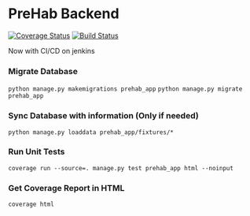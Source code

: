# PreHab Backend
[![Coverage Status](https://coveralls.io/repos/github/cubicon-feup/prehab-backend/badge.svg?branch=master)](https://coveralls.io/github/cubicon-feup/prehab-backend?branch=master)
[![Build Status](https://travis-ci.org/cubicon-feup/prehab-backend.svg?branch=master)](https://travis-ci.org/cubicon-feup/prehab-backend)

Now with CI/CD on jenkins

### Migrate Database
`python manage.py makemigrations prehab_app`
`python manage.py migrate prehab_app`

### Sync Database with information (Only if needed)
`python manage.py loaddata prehab_app/fixtures/*`

### Run Unit Tests
`coverage run --source=. manage.py test prehab_app html --noinput`

### Get Coverage Report in HTML
`coverage html`
